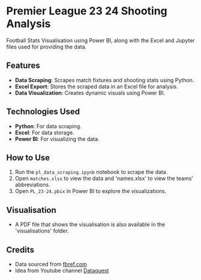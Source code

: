# Premier League 23 24 Shooting Analysis
Football Stats Visualisation using Power BI, along with the Excel and Jupyter files used for providing the data.

## Features
- **Data Scraping**: Scrapes match fixtures and shooting stats using Python.
- **Excel Export**: Stores the scraped data in an Excel file for analysis.
- **Data Visualization**: Creates dynamic visuals using Power BI.

## Technologies Used
- **Python**: For data scraping.
- **Excel**: For data storage.
- **Power BI**: For visualizing the data.

## How to Use
1. Run the `pl_data_scraping.ipynb` notebook to scrape the data.
2. Open `matches.xlsx` to view the data and 'names.xlsx' to view the teams' abbreviations.
3. Open `PL_23-24.pbix` in Power BI to explore the visualizations.

## Visualisation
- A PDF file that shows the visualisation is also available in the 'visualisations' folder.
  
## Credits
- Data sourced from [fbref.com](https://fbref.com)
- Idea from Youtube channel [Dataquest](https://youtube.com/@Dataquestio)
